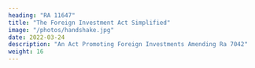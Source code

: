 ```yaml
---
heading: "RA 11647"
title: "The Foreign Investment Act Simplified"
image: "/photos/handshake.jpg"
date: 2022-03-24
description: "An Act Promoting Foreign Investments Amending Ra 7042"
weight: 16
---
```

